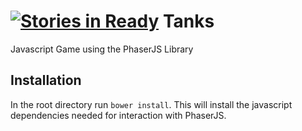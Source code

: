 [![Stories in Ready](https://badge.waffle.io/HacksOnHacks/Tanks.png?label=ready&title=Ready)](https://waffle.io/HacksOnHacks/Tanks)
Tanks
=====
Javascript Game using the PhaserJS Library

## Installation
In the root directory run `bower install`. This will install the javascript dependencies needed for interaction with PhaserJS.


